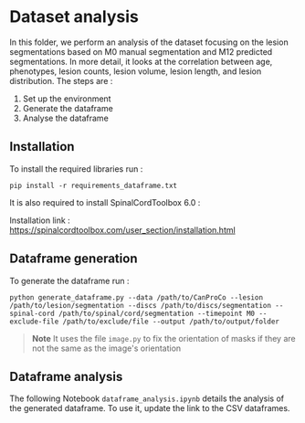# Dataset analysis

In this folder, we perform an analysis of the dataset focusing on the lesion segmentations based on M0 manual segmentation and M12 predicted segmentations. In more detail, it looks at the correlation between age, phenotypes, lesion counts, lesion volume, lesion length, and lesion distribution.
The steps are : 
1. Set up the environment
2. Generate the dataframe
3. Analyse the dataframe

## Installation

To install the required libraries run :

~~~
pip install -r requirements_dataframe.txt
~~~

It is also required to install SpinalCordToolbox 6.0 :

Installation link : https://spinalcordtoolbox.com/user_section/installation.html

## Dataframe generation

To generate the dataframe run :

~~~
python generate_dataframe.py --data /path/to/CanProCo --lesion /path/to/lesion/segmentation --discs /path/to/discs/segmentation --spinal-cord /path/to/spinal/cord/segmentation --timepoint M0 --exclude-file /path/to/exclude/file --output /path/to/output/folder
~~~

> **Note**
> It uses the file `image.py` to fix the orientation of masks if they are not the same as the image's orientation

## Dataframe analysis

The following Notebook `dataframe_analysis.ipynb` details the analysis of the generated dataframe. To use it, update the link to the CSV dataframes. 
